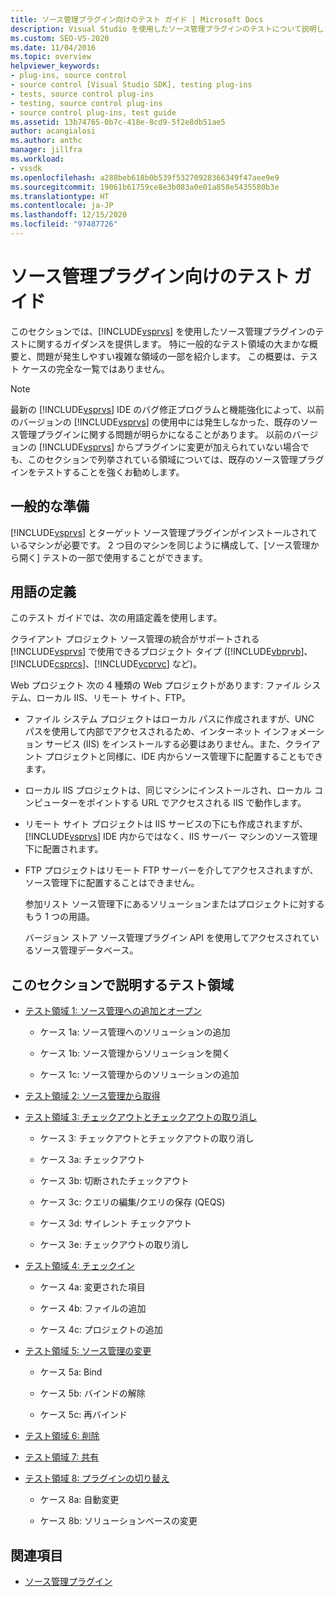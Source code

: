 ```yaml
---
title: ソース管理プラグイン向けのテスト ガイド | Microsoft Docs
description: Visual Studio を使用したソース管理プラグインのテストについて説明します。 この概要には、一般的なテスト領域が含まれています。
ms.custom: SEO-VS-2020
ms.date: 11/04/2016
ms.topic: overview
helpviewer_keywords:
- plug-ins, source control
- source control [Visual Studio SDK], testing plug-ins
- tests, source control plug-ins
- testing, source control plug-ins
- source control plug-ins, test guide
ms.assetid: 13b74765-0b7c-418e-8cd9-5f2e8db51ae5
author: acangialosi
ms.author: anthc
manager: jillfra
ms.workload:
- vssdk
ms.openlocfilehash: a288beb618b0b539f53270928366349f47aee9e9
ms.sourcegitcommit: 19061b61759ce8e3b083a0e01a858e5435580b3e
ms.translationtype: HT
ms.contentlocale: ja-JP
ms.lasthandoff: 12/15/2020
ms.locfileid: "97487726"
---
```

# <a name="test-guide-for-source-control-plug-ins"></a>ソース管理プラグイン向けのテスト ガイド
このセクションでは、[!INCLUDE[vsprvs](../../code-quality/includes/vsprvs_md.md)] を使用したソース管理プラグインのテストに関するガイダンスを提供します。 特に一般的なテスト領域の大まかな概要と、問題が発生しやすい複雑な領域の一部を紹介します。 この概要は、テスト ケースの完全な一覧ではありません。

> [!NOTE]
> 最新の [!INCLUDE[vsprvs](../../code-quality/includes/vsprvs_md.md)] IDE のバグ修正プログラムと機能強化によって、以前のバージョンの [!INCLUDE[vsprvs](../../code-quality/includes/vsprvs_md.md)] の使用中には発生しなかった、既存のソース管理プラグインに関する問題が明らかになることがあります。 以前のバージョンの [!INCLUDE[vsprvs](../../code-quality/includes/vsprvs_md.md)] からプラグインに変更が加えられていない場合でも、このセクションで列挙されている領域については、既存のソース管理プラグインをテストすることを強くお勧めします。

## <a name="common-preparation"></a>一般的な準備
 [!INCLUDE[vsprvs](../../code-quality/includes/vsprvs_md.md)] とターゲット ソース管理プラグインがインストールされているマシンが必要です。 2 つ目のマシンを同じように構成して、[ソース管理から開く] テストの一部で使用することができます。

## <a name="definition-of-terms"></a>用語の定義
 このテスト ガイドでは、次の用語定義を使用します。

 クライアント プロジェクト ソース管理の統合がサポートされる [!INCLUDE[vsprvs](../../code-quality/includes/vsprvs_md.md)] で使用できるプロジェクト タイプ ([!INCLUDE[vbprvb](../../code-quality/includes/vbprvb_md.md)]、[!INCLUDE[csprcs](../../data-tools/includes/csprcs_md.md)]、[!INCLUDE[vcprvc](../../code-quality/includes/vcprvc_md.md)] など)。

 Web プロジェクト 次の 4 種類の Web プロジェクトがあります: ファイル システム、ローカル IIS、リモート サイト、FTP。

- ファイル システム プロジェクトはローカル パスに作成されますが、UNC パスを使用して内部でアクセスされるため、インターネット インフォメーション サービス (IIS) をインストールする必要はありません。また、クライアント プロジェクトと同様に、IDE 内からソース管理下に配置することもできます。

- ローカル IIS プロジェクトは、同じマシンにインストールされ、ローカル コンピューターをポイントする URL でアクセスされる IIS で動作します。

- リモート サイト プロジェクトは IIS サービスの下にも作成されますが、[!INCLUDE[vsprvs](../../code-quality/includes/vsprvs_md.md)] IDE 内からではなく、IIS サーバー マシンのソース管理下に配置されます。

- FTP プロジェクトはリモート FTP サーバーを介してアクセスされますが、ソース管理下に配置することはできません。

  参加リスト ソース管理下にあるソリューションまたはプロジェクトに対するもう 1 つの用語。

  バージョン ストア ソース管理プラグイン API を使用してアクセスされているソース管理データベース。

## <a name="test-areas-covered-in-this-section"></a>このセクションで説明するテスト領域

- [テスト領域 1: ソース管理への追加とオープン](../../extensibility/internals/test-area-1-add-to-open-from-source-control.md)

  - ケース 1a: ソース管理へのソリューションの追加

  - ケース 1b: ソース管理からソリューションを開く

  - ケース 1c: ソース管理からのソリューションの追加

- [テスト領域 2: ソース管理から取得](../../extensibility/internals/test-area-2-get-from-source-control.md)

- [テスト領域 3: チェックアウトとチェックアウトの取り消し](../../extensibility/internals/test-area-3-check-out-undo-checkout.md)

  - ケース 3: チェックアウトとチェックアウトの取り消し

  - ケース 3a: チェックアウト

  - ケース 3b: 切断されたチェックアウト

  - ケース 3c: クエリの編集/クエリの保存 (QEQS)

  - ケース 3d: サイレント チェックアウト

  - ケース 3e: チェックアウトの取り消し

- [テスト領域 4: チェックイン](../../extensibility/internals/test-area-4-check-in.md)

  - ケース 4a: 変更された項目

  - ケース 4b: ファイルの追加

  - ケース 4c: プロジェクトの追加

- [テスト領域 5: ソース管理の変更](../../extensibility/internals/test-area-5-change-source-control.md)

  - ケース 5a: Bind

  - ケース 5b: バインドの解除

  - ケース 5c: 再バインド

- [テスト領域 6: 削除](../../extensibility/internals/test-area-6-delete.md)

- [テスト領域 7: 共有](../../extensibility/internals/test-area-7-share.md)

- [テスト領域 8: プラグインの切り替え](../../extensibility/internals/test-area-8-plug-in-switching.md)

  - ケース 8a: 自動変更

  - ケース 8b: ソリューションベースの変更

## <a name="see-also"></a>関連項目
- [ソース管理プラグイン](../../extensibility/source-control-plug-ins.md)
